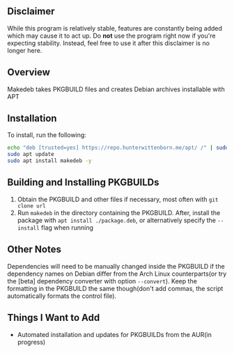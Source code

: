 ## Disclaimer ##
While this program is relatively stable, features are constantly being added which may cause it to act up. Do **not** use the program right now if you're expecting stability. Instead, feel free to use it after this disclaimer is no longer here.

## Overview ##
Makedeb takes PKGBUILD files and creates Debian archives installable with APT

## Installation ##
To install, run the following:
```sh
echo "deb [trusted=yes] https://repo.hunterwittenborn.me/apt/ /" | sudo tee /etc/apt/sources.list.d/hunterwittenborn.me.list
sudo apt update
sudo apt install makedeb -y
```

## Building and Installing PKGBUILDs ##
1. Obtain the PKGBUILD and other files if necessary, most often with `git clone url`
2. Run `makedeb` in the directory containing the PKGBUILD. After, install the package with `apt install ./package.deb`, or alternatively specify the `--install` flag when running

## Other Notes ##
Dependencies will need to be manually changed inside the PKGBUILD if the dependency names on Debian differ from the Arch Linux counterparts(or try the [beta] dependency converter with option `--convert`). Keep the formatting in the PKGBUILD the same though(don't add commas, the script automatically formats the control file).

## Things I Want to Add ##
- Automated installation and updates for PKGBUILDs from the AUR(in progress)
